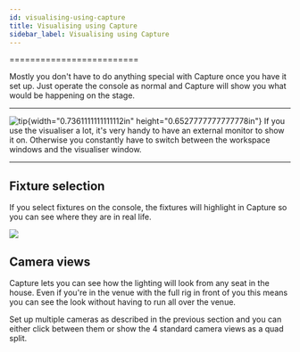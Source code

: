 ```yaml
---
id: visualising-using-capture 
title: Visualising using Capture
sidebar_label: Visualising using Capture
---
```

=========================

Mostly you don't have to do anything special with Capture once you have
it set up. Just operate the console as normal and Capture will show you
what would be happening on the stage.

  -------------------------------------------------------------------------------------------- ----------------------------------------------------------------------------------------------------------------------------------------------------------------------------------------------
  ![tip](/docs/images/image7.png){width="0.7361111111111112in" height="0.6527777777777778in"}   If you use the visualiser a lot, it's very handy to have an external monitor to show it on. Otherwise you constantly have to switch between the workspace windows and the visualiser window.
  -------------------------------------------------------------------------------------------- ----------------------------------------------------------------------------------------------------------------------------------------------------------------------------------------------

Fixture selection
-----------------

If you select fixtures on the console, the fixtures will highlight in
Capture so you can see where they are in real life.

![](/docs/images/image270.png)

Camera views
------------

Capture lets you can see how the lighting will look from any seat in the
house. Even if you're in the venue with the full rig in front of you
this means you can see the look without having to run all over the
venue.

Set up multiple cameras as described in the previous section and you can
either click between them or show the 4 standard camera views as a quad
split.


